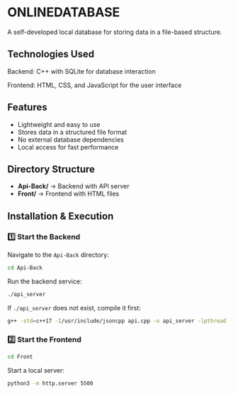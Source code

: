 # ONLINEDATABASE

A self-developed local database for storing data in a file-based structure.

## Technologies Used

Backend: C++ with SQLite for database interaction

Frontend: HTML, CSS, and JavaScript for the user interface

## Features

- Lightweight and easy to use
- Stores data in a structured file format
- No external database dependencies
- Local access for fast performance

## Directory Structure

- **Api-Back/** → Backend with API server
- **Front/** → Frontend with HTML files

## Installation & Execution

### 1️⃣ Start the Backend

Navigate to the `Api-Back` directory:

```sh
cd Api-Back
```

Run the backend service:

```sh
./api_server
```

If `./api_server` does not exist, compile it first:

```sh
g++ -std=c++17 -I/usr/include/jsoncpp api.cpp -o api_server -lpthread -lsqlite3 -ljsoncpp
```

### 2️⃣ Start the Frontend

```sh
cd Front
```

Start a local server:

```sh
python3 -m http.server 5500
```

